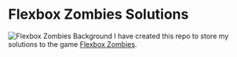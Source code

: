 # Flexbox Zombies Solutions
![Flexbox Zombies Background](https://mastery.games/flexboxzombies/conversation/background2.jpg)
I have created this repo to store my solutions to the game [Flexbox Zombies](https://mastery.games/flexboxzombies/).
